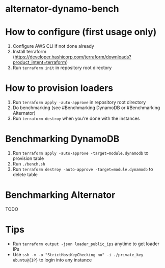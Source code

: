 # alternator-dynamo-bench

# How to configure (first usage only)

1. Configure AWS CLI if not done already
2. Install terraform (https://developer.hashicorp.com/terraform/downloads?product_intent=terraform)
3. Run `terraform init` in repository root directory

# How to provision loaders

1. Run `terraform apply -auto-approve` in repository root directory
2. Do benchmarking (see #Benchmarking DynamoDB or #Benchmarking Alternator)
3. Run `terraform destroy` when you're done with the instances

# Benchmarking DynamoDB

1. Run `terraform apply -auto-approve -target=module.dynamodb` to provision table
2. Run `./bench.sh`
3. Run `terraform destroy -auto-approve -target=module.dynamodb` to delete table

# Benchmarking Alternator

TODO

# Tips

- Run `terraform output -json loader_public_ips` anytime to get loader IPs
- Use `ssh -v -o "StrictHostKeyChecking no" -i ./private_key ubuntu@{IP}` to login into any instance
